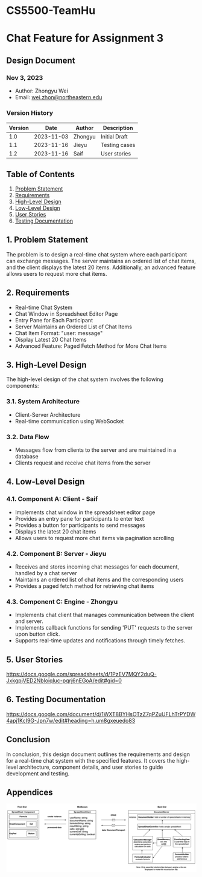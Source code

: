 # CS5500-TeamHu

# Chat Feature for Assignment 3

## Design Document

### Nov 3, 2023

- Author: Zhongyu Wei
- Email: wei.zhon@northeastern.edu

### Version History

| Version | Date       | Author  | Description   |
| ------- | ---------- | ------- | ------------- |
| 1.0     | 2023-11-03 | Zhongyu | Initial Draft |
| 1.1     | 2023-11-16 | Jieyu   | Testing cases |
| 1.2     | 2023-11-16 | Saif    | User stories  |

## Table of Contents

1. [Problem Statement](#problem-statement)
2. [Requirements](#requirements)
3. [High-Level Design](#high-level-design)
4. [Low-Level Design](#low-level-design)
5. [User Stories](#user-stories)
6. [Testing Documentation](#testing-documentation)

## 1. Problem Statement

The problem is to design a real-time chat system where each participant can exchange messages. The server maintains an ordered list of chat items, and the client displays the latest 20 items. Additionally, an advanced feature allows users to request more chat items.

## 2. Requirements

- Real-time Chat System
- Chat Window in Spreadsheet Editor Page
- Entry Pane for Each Participant
- Server Maintains an Ordered List of Chat Items
- Chat Item Format: "user: message"
- Display Latest 20 Chat Items
- Advanced Feature: Paged Fetch Method for More Chat Items

## 3. High-Level Design

The high-level design of the chat system involves the following components:

### 3.1. System Architecture

- Client-Server Architecture
- Real-time communication using WebSocket

### 3.2. Data Flow

- Messages flow from clients to the server and are maintained in a database
- Clients request and receive chat items from the server

## 4. Low-Level Design

### 4.1. Component A: Client - Saif

- Implements chat window in the spreadsheet editor page
- Provides an entry pane for participants to enter text
- Provides a button for participants to send messages
- Displays the latest 20 chat items
- Allows users to request more chat items via pagination scrolling

### 4.2. Component B: Server - Jieyu

- Receives and stores incoming chat messages for each document, handled by a chat server
- Maintains an ordered list of chat items and the corresponding users
- Provides a paged fetch method for retrieving chat items

### 4.3. Component C: Engine - Zhongyu

- Implements chat client that manages communication between the client and server.
- Implements callback functions for sending 'PUT' requests to the server upon button click.
- Supports real-time updates and notifications through timely fetches.

## 5. User Stories

https://docs.google.com/spreadsheets/d/1PzEV7MQY2duQ-JxkgpjVED2Nbloiqluc-pqrj6nEGoA/edit#gid=0

## 6. Testing Documentation

https://docs.google.com/document/d/1WXT8BYHsOTzZ7qPZuUFLhTrPYDW4apj1KcI9G-Jpn7w/edit#heading=h.um8gxeuedo83

## Conclusion

In conclusion, this design document outlines the requirements and design for a real-time chat system with the specified features. It covers the high-level architecture, component details, and user stories to guide development and testing.

## Appendices

![Design Artefact](media/artefacts.png)
